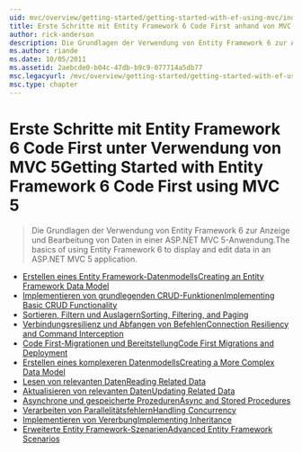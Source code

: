 ```yaml
---
uid: mvc/overview/getting-started/getting-started-with-ef-using-mvc/index
title: Erste Schritte mit Entity Framework 6 Code First anhand von MVC 5 | Microsoft-Dokumentation
author: rick-anderson
description: Die Grundlagen der Verwendung von Entity Framework 6 zur Anzeige und Bearbeitung von Daten in einer ASP.NET MVC 5-Anwendung.
ms.author: riande
ms.date: 10/05/2011
ms.assetid: 2aebcde0-b04c-47db-b9c9-077714a5db77
msc.legacyurl: /mvc/overview/getting-started/getting-started-with-ef-using-mvc
msc.type: chapter
---
```

<a name="getting-started-with-entity-framework-6-code-first-using-mvc-5"></a><span data-ttu-id="c4173-103">Erste Schritte mit Entity Framework 6 Code First unter Verwendung von MVC 5</span><span class="sxs-lookup"><span data-stu-id="c4173-103">Getting Started with Entity Framework 6 Code First using MVC 5</span></span>
====================
> <span data-ttu-id="c4173-104">Die Grundlagen der Verwendung von Entity Framework 6 zur Anzeige und Bearbeitung von Daten in einer ASP.NET MVC 5-Anwendung.</span><span class="sxs-lookup"><span data-stu-id="c4173-104">The basics of using Entity Framework 6 to display and edit data in an ASP.NET MVC 5 application.</span></span>


- [<span data-ttu-id="c4173-105">Erstellen eines Entity Framework-Datenmodells</span><span class="sxs-lookup"><span data-stu-id="c4173-105">Creating an Entity Framework Data Model</span></span>](creating-an-entity-framework-data-model-for-an-asp-net-mvc-application.md)
- [<span data-ttu-id="c4173-106">Implementieren von grundlegenden CRUD-Funktionen</span><span class="sxs-lookup"><span data-stu-id="c4173-106">Implementing Basic CRUD Functionality</span></span>](implementing-basic-crud-functionality-with-the-entity-framework-in-asp-net-mvc-application.md)
- [<span data-ttu-id="c4173-107">Sortieren, Filtern und Auslagern</span><span class="sxs-lookup"><span data-stu-id="c4173-107">Sorting, Filtering, and Paging</span></span>](sorting-filtering-and-paging-with-the-entity-framework-in-an-asp-net-mvc-application.md)
- [<span data-ttu-id="c4173-108">Verbindungsresilienz und Abfangen von Befehlen</span><span class="sxs-lookup"><span data-stu-id="c4173-108">Connection Resiliency and Command Interception</span></span>](connection-resiliency-and-command-interception-with-the-entity-framework-in-an-asp-net-mvc-application.md)
- [<span data-ttu-id="c4173-109">Code First-Migrationen und Bereitstellung</span><span class="sxs-lookup"><span data-stu-id="c4173-109">Code First Migrations and Deployment</span></span>](migrations-and-deployment-with-the-entity-framework-in-an-asp-net-mvc-application.md)
- [<span data-ttu-id="c4173-110">Erstellen eines komplexeren Datenmodells</span><span class="sxs-lookup"><span data-stu-id="c4173-110">Creating a More Complex Data Model</span></span>](creating-a-more-complex-data-model-for-an-asp-net-mvc-application.md)
- [<span data-ttu-id="c4173-111">Lesen von relevanten Daten</span><span class="sxs-lookup"><span data-stu-id="c4173-111">Reading Related Data</span></span>](reading-related-data-with-the-entity-framework-in-an-asp-net-mvc-application.md)
- [<span data-ttu-id="c4173-112">Aktualisieren von relevanten Daten</span><span class="sxs-lookup"><span data-stu-id="c4173-112">Updating Related Data</span></span>](updating-related-data-with-the-entity-framework-in-an-asp-net-mvc-application.md)
- [<span data-ttu-id="c4173-113">Asynchrone und gespeicherte Prozeduren</span><span class="sxs-lookup"><span data-stu-id="c4173-113">Async and Stored Procedures</span></span>](async-and-stored-procedures-with-the-entity-framework-in-an-asp-net-mvc-application.md)
- [<span data-ttu-id="c4173-114">Verarbeiten von Parallelitätsfehlern</span><span class="sxs-lookup"><span data-stu-id="c4173-114">Handling Concurrency</span></span>](handling-concurrency-with-the-entity-framework-in-an-asp-net-mvc-application.md)
- [<span data-ttu-id="c4173-115">Implementieren von Vererbung</span><span class="sxs-lookup"><span data-stu-id="c4173-115">Implementing Inheritance</span></span>](implementing-inheritance-with-the-entity-framework-in-an-asp-net-mvc-application.md)
- [<span data-ttu-id="c4173-116">Erweiterte Entity Framework-Szenarien</span><span class="sxs-lookup"><span data-stu-id="c4173-116">Advanced Entity Framework Scenarios</span></span>](advanced-entity-framework-scenarios-for-an-mvc-web-application.md)
